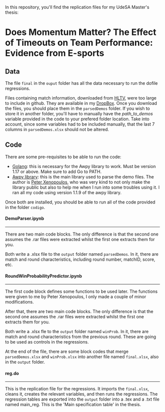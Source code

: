 In this repository, you'll find the replication files for my UdeSA Master's thesis:

# Does Momentum Matter? The Effect of Timeouts on Team Performance: Evidence from E-sports

## Data
The file `final` in the `ouput` folder has all the data necessary to run the dofile regressions.

Files containing match information, downloaded from [HLTV](https://www.hltv.org/results), were too large to include in github. They are available in my [DropBox](https://www.dropbox.com/sh/zbx6g8yjy4d1c7i/AAD_wY3Cp0cWY9mIHYtlmvRSa?dl=0). Once you download the files, you should place them in the `parsedDemos` folder. If you wish to store it in another folder, you'll have to manually have the _path_to_demos_ variable provided in the code to your prefered folder location.
Take into account, since some variables had to be included manually, that the last 7 columns in `parsedDemos.xlsx` should not be altered.


## Code
There are some pre-requisites to be able to run the code:
- [Golang](https://go.dev/dl/): this is necessary for the Awpy library to work. Must be version 1.17 or above. Make sure to add Go to PATH.
- [Awpy library](https://awpy.readthedocs.io/en/latest/installation.html): this is the main library used to parse the demo files. The author is [Peter Xenopoulos](http://www.peterxeno.com/), who was very kind to not only make the library public but also to help me when I run into some troubles using it. I ran all my code using version 1.1.9 of the awpy library.

Once both are installed, you should be able to run all of the code provided in the folder `codigo`.
#### DemoParser.ipynb
---
There are two main code blocks. The only difference is that the second one assumes the .rar files were extracted whilst the first one extracts them for you.

Both write a .xlsx file to the `output` folder named `parsedDemos`. In it, there are match and round characteristics, including round number, matchID, score, etc.

#### RoundWinProbabilityPredictor.ipynb
---
The first code block defines some functions to be used later. The functions were given to me by Peter Xenopoulos, I only made a couple of minor modifications.

After that, there are two main code blocks. The only difference is that the second one assumes the .rar files were extracted whilst the first one extracts them for you.

Both write a .xlsx fle to the `output` folder named `winProb`. In it, there are match and round characteristics from the previous round. These are going to be used as controls in the regressions.

At the end of the file, there are some block codes that merge `parsedDemos.xlsx` and `winProb.xlsx` into another file named `final.xlsx`, also in the `output` folder.

#### reg.do
---
This is the replication file for the regressions. It imports the `final.xlsx`, cleans it, creates the relevant variables, and then runs the regressions. The regression tables are exported into the `output` folder into a .tex and a .txt file named main_reg. This is the 'Main specification table' in the thesis.
